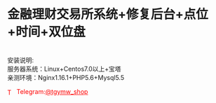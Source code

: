 # 金融理财交易所系统+修复后台+点位+时间+双位盘

<br>安装说明:<br>服务器系统：Linux+Centos7.0以上+宝塔<br>亲测环境：Nginx1.16.1+PHP5.6+Mysql5.5






<p style="color: red;"><img src="https://cdn-icons-png.flaticon.com/512/2111/2111646.png" alt="Telegram Icon" style="width: 16px; vertical-align: middle; margin-right: 5px;">Telegram:<a href="https://t.me/tgymw_shop" style="color: red;">@tgymw_shop</a></p>
